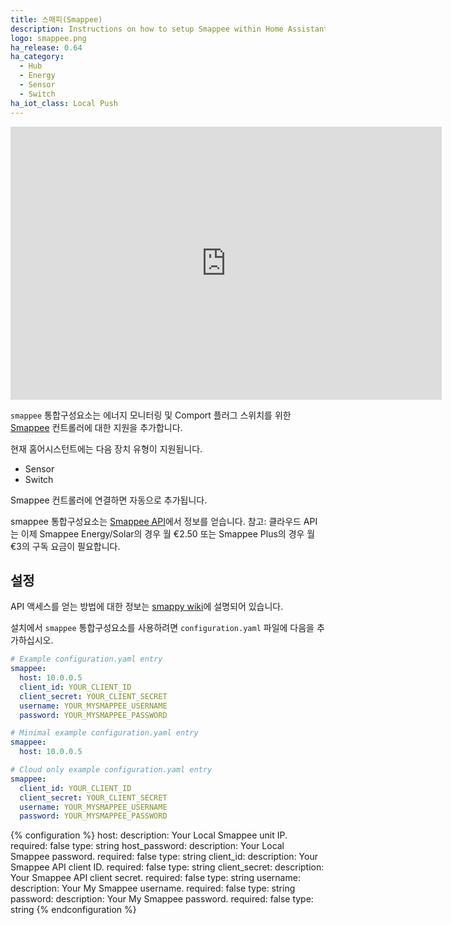 ```yaml
---
title: 스매피(Smappee)
description: Instructions on how to setup Smappee within Home Assistant.
logo: smappee.png
ha_release: 0.64
ha_category:
  - Hub
  - Energy
  - Sensor
  - Switch
ha_iot_class: Local Push
---
```


<iframe width="690" height="437" src="https://www.youtube.com/embed/ewIIZ4f2iMk" frameborder="0" allow="accelerometer; autoplay; encrypted-media; gyroscope; picture-in-picture" allowfullscreen></iframe>

`smappee` 통합구성요소는 에너지 모니터링 및 Comport 플러그 스위치를 위한 [Smappee](https://www.smappee.com/) 컨트롤러에 대한 지원을 추가합니다.

현재 홈어시스턴트에는 다음 장치 유형이 지원됩니다.

- Sensor
- Switch

Smappee 컨트롤러에 연결하면 자동으로 추가됩니다.

smappee 통합구성요소는 [Smappee API](https://smappee.atlassian.net/wiki/spaces/DEVAPI/overview)에서 정보를 얻습니다. 참고: 클라우드 API는 이제 Smappee Energy/Solar의 경우 월 €2.50 또는 Smappee Plus의 경우 월 €3의 구독 요금이 필요합니다.

## 설정

API 액세스를 얻는 방법에 대한 정보는 [smappy wiki](https://github.com/EnergieID/smappy/wiki)에 설명되어 있습니다.

설치에서 `smappee` 통합구성요소를 사용하려면 `configuration.yaml` 파일에 다음을 추가하십시오.

```yaml
# Example configuration.yaml entry
smappee:
  host: 10.0.0.5
  client_id: YOUR_CLIENT_ID
  client_secret: YOUR_CLIENT_SECRET
  username: YOUR_MYSMAPPEE_USERNAME
  password: YOUR_MYSMAPPEE_PASSWORD
```

```yaml
# Minimal example configuration.yaml entry
smappee:
  host: 10.0.0.5
```

```yaml
# Cloud only example configuration.yaml entry
smappee:
  client_id: YOUR_CLIENT_ID
  client_secret: YOUR_CLIENT_SECRET
  username: YOUR_MYSMAPPEE_USERNAME
  password: YOUR_MYSMAPPEE_PASSWORD
```

{% configuration %}
host:
  description: Your Local Smappee unit IP.
  required: false
  type: string
host_password:
  description: Your Local Smappee password.
  required: false
  type: string
client_id:
  description: Your Smappee API client ID.
  required: false
  type: string
client_secret:
  description: Your Smappee API client secret.
  required: false
  type: string
username:
  description: Your My Smappee username.
  required: false
  type: string
password:
  description: Your My Smappee password.
  required: false
  type: string
{% endconfiguration %}
